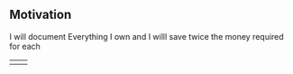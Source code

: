 ## Motivation
I will document Everything I own and I willl save twice the money required for each 


|     |     |
| --- | --- |
|     |     |

